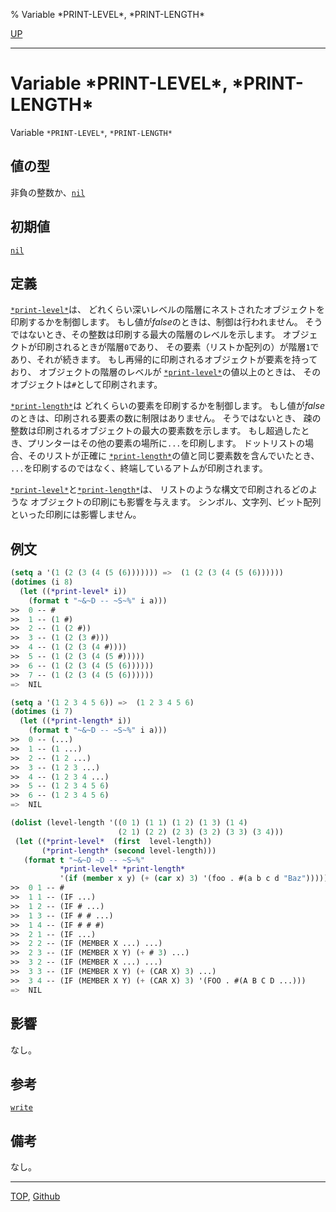 % Variable \*PRINT-LEVEL\*, \*PRINT-LENGTH\*

[UP](22.4.html)  

---

# Variable **\*PRINT-LEVEL\*, \*PRINT-LENGTH\***


Variable `*PRINT-LEVEL*`, `*PRINT-LENGTH*`


## 値の型

非負の整数か、[`nil`](5.3.nil-variable.html)


## 初期値

[`nil`](5.3.nil-variable.html)


## 定義

[`*print-level*`](22.4.print-level.html)は、
どれくらい深いレベルの階層にネストされたオブジェクトを印刷するかを制御します。
もし値が*false*のときは、制御は行われません。
そうではないとき、その整数は印刷する最大の階層のレベルを示します。
オブジェクトが印刷されるときが階層`0`であり、
その要素（リストか配列の）が階層`1`であり、それが続きます。
もし再帰的に印刷されるオブジェクトが要素を持っており、
オブジェクトの階層のレベルが
[`*print-level*`](22.4.print-level.html)の値以上のときは、
そのオブジェクトは`#`として印刷されます。

[`*print-length*`](22.4.print-level.html)は
どれくらいの要素を印刷するかを制御します。
もし値が*false*のときは、印刷される要素の数に制限はありません。
そうではないとき、
疎の整数は印刷されるオブジェクトの最大の要素数を示します。
もし超過したとき、プリンターはその他の要素の場所に`...`を印刷します。
ドットリストの場合、そのリストが正確に
[`*print-length*`](22.4.print-level.html)の値と同じ要素数を含んでいたとき、
`...`を印刷するのではなく、終端しているアトムが印刷されます。

[`*print-level*`](22.4.print-level.html)と[`*print-length*`](22.4.print-level.html)は、
リストのような構文で印刷されるどのような
オブジェクトの印刷にも影響を与えます。
シンボル、文字列、ビット配列といった印刷には影響しません。


## 例文

```lisp
(setq a '(1 (2 (3 (4 (5 (6))))))) =>  (1 (2 (3 (4 (5 (6))))))
(dotimes (i 8)
  (let ((*print-level* i))
    (format t "~&~D -- ~S~%" i a)))
>>  0 -- #
>>  1 -- (1 #)
>>  2 -- (1 (2 #))
>>  3 -- (1 (2 (3 #)))
>>  4 -- (1 (2 (3 (4 #))))
>>  5 -- (1 (2 (3 (4 (5 #)))))
>>  6 -- (1 (2 (3 (4 (5 (6))))))
>>  7 -- (1 (2 (3 (4 (5 (6))))))
=>  NIL

(setq a '(1 2 3 4 5 6)) =>  (1 2 3 4 5 6)
(dotimes (i 7)
  (let ((*print-length* i))
    (format t "~&~D -- ~S~%" i a)))
>>  0 -- (...)
>>  1 -- (1 ...)
>>  2 -- (1 2 ...)
>>  3 -- (1 2 3 ...)
>>  4 -- (1 2 3 4 ...)
>>  5 -- (1 2 3 4 5 6)
>>  6 -- (1 2 3 4 5 6)
=>  NIL

(dolist (level-length '((0 1) (1 1) (1 2) (1 3) (1 4)
                        (2 1) (2 2) (2 3) (3 2) (3 3) (3 4)))
 (let ((*print-level*  (first  level-length))
       (*print-length* (second level-length)))
   (format t "~&~D ~D -- ~S~%"
           *print-level* *print-length*
           '(if (member x y) (+ (car x) 3) '(foo . #(a b c d "Baz"))))))
>>  0 1 -- #
>>  1 1 -- (IF ...)
>>  1 2 -- (IF # ...)
>>  1 3 -- (IF # # ...)
>>  1 4 -- (IF # # #)
>>  2 1 -- (IF ...)
>>  2 2 -- (IF (MEMBER X ...) ...)
>>  2 3 -- (IF (MEMBER X Y) (+ # 3) ...)
>>  3 2 -- (IF (MEMBER X ...) ...)
>>  3 3 -- (IF (MEMBER X Y) (+ (CAR X) 3) ...)
>>  3 4 -- (IF (MEMBER X Y) (+ (CAR X) 3) '(FOO . #(A B C D ...)))
=>  NIL
```


## 影響

なし。


## 参考

[`write`](22.4.write.html)


## 備考

なし。


---
[TOP](index.html),  [Github](https://github.com/nptcl/npt-japanese)

